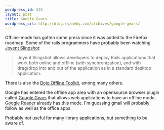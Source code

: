 ```yaml
--- 
wordpress_id: 525
layout: post
title: Google Gears
wordpress_url: http://blog.ryaneby.com/archives/google-gears/
---
```

Offline-mode has gotten some press since it was added to the Firefox roadmap. Some of the rails programmers have probably been watching <a href="http://developer.joyent.com/">Joyent Slingshot</a>:

<blockquote>Joyent Slingshot allows developers to deploy Rails applications that work both online and offline (with synchronization), and with drag/drop into and out of the application as in a standard desktop application.</blockquote>

There is also the <a href="http://dojotoolkit.org/offline">Dojo Offline Toolkit</a>, among many others.

Google has entered the offline app area with an opensource browser plugin called <a href="http://code.google.com/apis/gears/">Google Gears</a> that allows web applications to have an offline mode. <a href="http://google.com/reader">Google Reader</a> already has this mode. I'm guessing gmail will probably follow as well as the office apps.

Probably not useful for many library applications, but something to be aware of.

